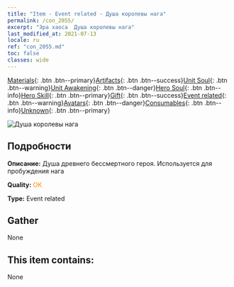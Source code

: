 ```yaml
---
title: "Item - Event related - Душа королевы нага"
permalink: /con_2055/
excerpt: "Эра хаоса  Душа королевы нага"
last_modified_at: 2021-07-13
locale: ru
ref: "con_2055.md"
toc: false
classes: wide
---
```

 [Materials](/ItemsRU/){: .btn .btn--primary}[Artifacts](/ItemsRU/Artifacts/){: .btn .btn--success}[Unit Soul](/ItemsRU/UnitSoul/){: .btn .btn--warning}[Unit Awakening](/ItemsRU/UnitAwakening/){: .btn .btn--danger}[Hero Soul](/ItemsRU/HeroSoul/){: .btn .btn--info}[Hero Skill](/ItemsRU/HeroSkill/){: .btn .btn--primary}[Gift](/ItemsRU/Gift/){: .btn .btn--success}[Event related](/ItemsRU/Events/){: .btn .btn--warning}[Avatars](/ItemsRU/Avatars/){: .btn .btn--danger}[Consumables](/ItemsRU/Consumables/){: .btn .btn--info}[Unknown](/ItemsRU/Unknown/){: .btn .btn--primary}

 ![Душа королевы нага](/images/t/juexing_606.png)

## Подробности
 **Описание:** Душа древнего бессмертного героя. Используется для пробуждения нага

 **Quality:** <span style="color: #FF8C00">OK</span>

 **Type:** Event related

## Gather

  None

## This item contains:

  None

